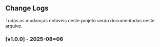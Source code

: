 ## Change Logs


Todas as mudanças notáveis neste projeto serão documentadas neste arquivo.

### [v1.0.0] - 2025-08=06